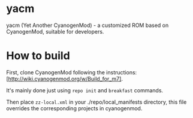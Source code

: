 yacm
====

yacm (Yet Another CyanogenMod) - a customized ROM based on CyanogenMod, suitable for developers.

# How to build

First, clone CyanogenMod following the instructions: [http://wiki.cyanogenmod.org/w/Build_for_m7].

It's mainly done just using `repo init` and `breakfast` commands.

Then place `zz-local.xml` in your ./repo/local_manifests directory, this file overrides the corresponding projects in cyanogenmod.

